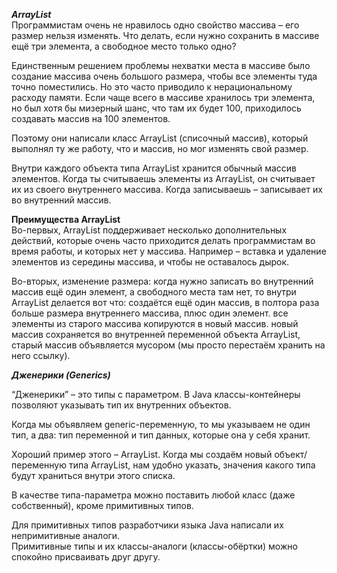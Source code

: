 ***ArrayList***  
Программистам очень не нравилось одно свойство массива – его размер нельзя изменять. Что делать, если нужно сохранить в массиве ещё три элемента, а свободное место только одно?

Единственным решением проблемы нехватки места в массиве было создание массива очень большого размера, чтобы все элементы туда точно поместились. Но это часто приводило к нерациональному расходу памяти. Если чаще всего в массиве хранилось три элемента, но был хотя бы мизерный шанс, что там их будет 100, приходилось создавать массив на 100 элементов.

Поэтому они написали класс ArrayList (списочный массив), который выполнял ту же работу, что и массив, но мог изменять свой размер.

Внутри каждого объекта типа ArrayList хранится обычный массив элементов. Когда ты считываешь элементы из ArrayList, он считывает их из своего внутреннего массива. Когда записываешь – записывает их во внутренний массив.  

**Преимущества ArrayList**  
Во-первых, ArrayList поддерживает несколько дополнительных действий, которые очень часто приходится делать программистам во время работы, и которых нет у массива. Например – вставка и удаление элементов из середины массива, и чтобы не оставалось дырок. 

Во-вторых, изменение размера: когда нужно записать во внутренний массив ещё один элемент, а свободного места там нет, то внутри ArrayList делается вот что:
создаётся ещё один массив, в полтора раза больше размера внутреннего массива, плюс один элемент.
все элементы из старого массива копируются в новый массив.
новый массив сохраняется во внутренней переменной объекта ArrayList, старый массив объявляется мусором (мы просто перестаём хранить на него ссылку).  

***Дженерики (Generics)***  

“Дженерики” – это типы с параметром. В Java классы-контейнеры позволяют указывать тип их внутренних объектов.

Когда мы объявляем generic-переменную, то мы указываем не один тип, а два: тип переменной и тип данных, которые она у себя хранит.

Хороший пример этого – ArrayList. Когда мы создаём новый объект/переменную типа ArrayList, нам удобно указать, значения какого типа будут храниться внутри этого списка.

В качестве типа-параметра можно поставить любой класс (даже собственный), кроме примитивных типов.

Для примитивных типов разработчики языка Java написали их непримитивные аналоги.  
Примитивные типы и их классы-аналоги (классы-обёртки) можно спокойно присваивать друг другу.